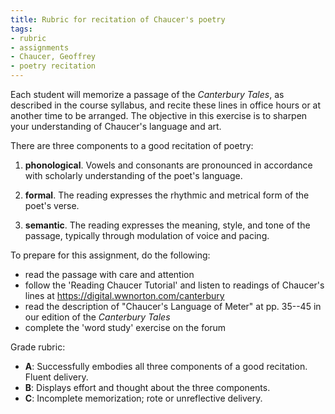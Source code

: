 ```yaml
---
title: Rubric for recitation of Chaucer's poetry
tags:
- rubric
- assignments
- Chaucer, Geoffrey
- poetry recitation
---
```


Each student will memorize a passage of the *Canterbury Tales*, as described in the course syllabus, and recite these lines in office hours or at another time to be arranged.
The objective in this exercise is to sharpen your understanding of Chaucer's language and art.

There are three components to a good recitation of poetry:

1.  **phonological**.
Vowels and consonants are pronounced in accordance with scholarly understanding of the poet's language.

3.  **formal**.
The reading expresses the rhythmic and metrical form of the poet's verse.

2.  **semantic**.
The reading expresses the meaning, style, and tone of the passage, typically through modulation of voice and pacing.

To prepare for this assignment, do the following:

- read the passage with care and attention
- follow the 'Reading Chaucer Tutorial' and
listen to readings of Chaucer's lines at <https://digital.wwnorton.com/canterbury>
- read the description of "Chaucer's Language of Meter" at pp. 35--45 in our edition of the *Canterbury Tales*
- complete the 'word study' exercise on the forum

Grade rubric:

- **A**: Successfully embodies all three components of a good recitation. Fluent delivery.
- **B**: Displays effort and thought about the three components.
- **C**: Incomplete memorization; rote or unreflective delivery.
